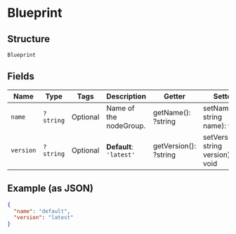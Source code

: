 
# Blueprint

## Structure

`Blueprint`

## Fields

| Name | Type | Tags | Description | Getter | Setter |
|  --- | --- | --- | --- | --- | --- |
| `name` | `?string` | Optional | Name of the nodeGroup. | getName(): ?string | setName(?string name): void |
| `version` | `?string` | Optional | **Default**: `'latest'` | getVersion(): ?string | setVersion(?string version): void |

## Example (as JSON)

```json
{
  "name": "default",
  "version": "latest"
}
```

